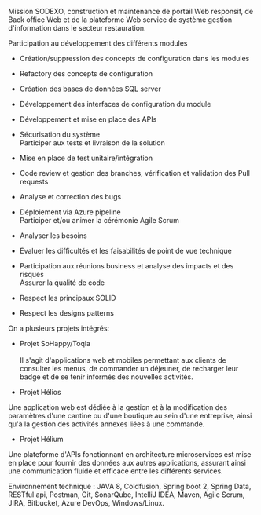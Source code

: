 
Mission SODEXO, construction et maintenance de portail Web responsif, de Back office Web et de la plateforme Web service de système gestion d'information dans le secteur restauration.  
  
Participation au développement des différents modules  
- Création/suppression des concepts de configuration dans les modules 

- Refactory des concepts de configuration  
- Création des bases de données SQL server  
- Développement des interfaces de configuration du module  
- Développement et mise en place des APIs  
- Sécurisation du système  
Participer aux tests et livraison de la solution  
- Mise en place de test unitaire/intégration  
- Code review et gestion des branches, vérification et validation des Pull requests  
- Analyse et correction des bugs  
- Déploiement via Azure pipeline  
Participer et/ou animer la cérémonie Agile Scrum  
- Analyser les besoins  
- Évaluer les difficultés et les faisabilités de point de vue technique  
- Participation aux réunions business et analyse des impacts et des risques  
Assurer la qualité de code  
- Respect les principaux SOLID  
- Respect les designs patterns  
  
  
On a plusieurs projets intégrés:  
- Projet SoHappy/Toqla   
     
Il s'agit d'applications web et mobiles permettant aux clients de consulter les menus, de commander un déjeuner, de recharger leur badge et de se tenir informés des nouvelles activités.   
  
- Projet Hélios  
  
Une application web est dédiée à la gestion et à la modification des paramètres d'une cantine ou d'une boutique au sein d'une entreprise, ainsi qu'à la gestion des activités annexes liées à une commande.   
  
- Projet Hélium  
  
Une plateforme d'APIs fonctionnant en architecture microservices est mise en place pour fournir des données aux autres applications, assurant ainsi une communication fluide et efficace entre les différents services.  
  
Environnement technique : JAVA 8, Coldfusion, Spring boot 2, Spring Data, RESTful api, Postman, Git, SonarQube, IntelliJ IDEA, Maven, Agile Scrum, JIRA, Bitbucket, Azure DevOps, Windows/Linux.



